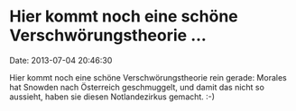 Hier kommt noch eine schöne Verschwörungstheorie \...
=====================================================

Date: 2013-07-04 20:46:30

Hier kommt noch eine schöne Verschwörungstheorie rein gerade: Morales
hat Snowden nach Österreich geschmuggelt, und damit das nicht so
aussieht, haben sie diesen Notlandezirkus gemacht. :-)

